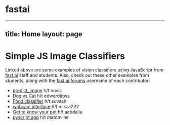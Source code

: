fastai
================

<!-- WARNING: THIS FILE WAS AUTOGENERATED! DO NOT EDIT! -->
---
title: Home
layout: page
---

# Simple JS Image Classifiers

Linked above are some examples of vision classifiers using JavaScript from [fast.ai](https://course.fast.ai) staff and students. Also, check out these other examples from students, along with the [fast.ai forums](https://forums.fast.ai) username of each contributor:

-   [predict_image](https://github.com/nuvic/predict_image) h/t nuvic
-   [Dog vs Cat](https://edwardjross.github.io/gradio-image-demo/) h/t edwardjross
-   [Food classifier](https://suvash.github.io/very-basic-gradio-api-app/) h/t suvash
-   [webcam interface](https://misza222.github.io/hf_api_predict/) h/t misza222
-   [Get to know your pet](https://gettoknowyourpet.com/) h/t aabdalla
-   [pyscript app](https://matdmiller.github.io/fastai-huggingface-sample-web-app1/pyscript-classifier.html) h/t matdmiller
